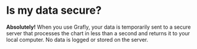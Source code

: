 # Is my data secure?

**Absolutely!** When you use Grafly, your data is temporarily sent to a secure server that processes the chart in less than a second and returns it to your local computer. No data is logged or stored on the server.
